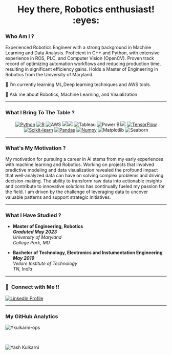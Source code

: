 

<h1 align="center">Hey there, Robotics enthusiast! :eyes:</h1> <h3> Who Am I ? </h3>
Experienced Robotics Engineer with a strong background in Machine Learning and Data Analysis. Proficient in C++ and Python, with extensive experience in ROS, PLC, and Computer Vision (OpenCV). Proven track record of optimizing automation workflows and reducing production time, resulting in significant efficiency gains. Holds a Master of Engineering in Robotics from the University of Maryland.

🌱 I’m currently learning ML,Deep learning techniques and AWS tools.

💬 Ask me about Robotics, Machine Learning, and Visualization



<hr> <h3> What I Bring To The Table ? </h3> <p align="center"> <a href="https://www.python.org"><img src="https://img.shields.io/badge/Python-FFD43B?style=flat&logo=python&logoColor=white" alt="Python"></a> <a href="https://www.r-project.org"><img src="https://img.shields.io/badge/R-276DC3?style=flat&logo=r&logoColor=white" alt="R"></a> <img src="https://img.shields.io/badge/Amazon%20Web%20Services-232F3E?style=flat&logo=amazonaws&logoColor=white" alt="AWS"> <img src="https://img.shields.io/ros/v/noetic/moveit_msgs.svg"><img src="https://img.shields.io/ros/v/humble/vision_msgs">
<img src="https://img.shields.io/badge/Tableau-339933?style=flat&logo=tableau&logoColor=FFFFFF" alt="Tableau"> <img src="https://img.shields.io/badge/Power%20BI-F2C811?style=flat&logo=powerbi&logoColor=FFFFFF" alt="Power BI"><img src ="https://img.shields.io/badge/PyTorch-EE4C2C?style=for-the-badge&logo=pytorch&logoColor=white"> <a href="https://www.tensorflow.org"><img src="https://img.shields.io/badge/TensorFlow-FF6F00?style=flat&logo=tensorflow&logoColor=white" alt="TensorFlow"></a> <a href="https://scikit-learn.org/stable/"><img src="https://img.shields.io/badge/scikit_learn-F7931E?style=flat&logo=scikit-learn&logoColor=white" alt="Scikit-learn"></a> <a href="https://pandas.pydata.org"><img src="https://img.shields.io/badge/Pandas-150458?style=flat&logo=pandas&logoColor=white" alt="Pandas"></a> <a href="https://numpy.org"><img src="https://img.shields.io/badge/Numpy-013243?style=flat&logo=numpy&logoColor=white" alt="Numpy"></a> <img src="https://img.shields.io/badge/Matplotlib-11557C?style=flat&logo=matplotlib&logoColor=white" alt="Matplotlib"> <img src="https://img.shields.io/badge/Seaborn-4C2E91?style=flat&logo=seaborn&logoColor=white" alt="Seaborn"> </p> <hr> <h3> What's My Motivation ? </h3>
My motivation for pursuing a career in AI stems from my early experiences with machine learning and Robotics. Working on projects that involved predictive modeling and data visualization revealed the profound impact that well-analyzed data can have on solving complex problems and driving decision-making. The ability to transform raw data into actionable insights and contribute to innovative solutions has continually fueled my passion for the field. I am driven by the challenge of leveraging data to uncover valuable patterns and support strategic initiatives.

<hr> <h3> What I Have Studied ? </h3> <ul> <li> <strong>Master of Engineering, Robotics</strong> <br> <strong><em>Graduted May 2023</em></strong> <br> <em>University of Maryland</em> <br> <em>College Park, MD</em> </li> </ul> <ul> <li> <strong>Bachelor of Technology, Electronics and Instumentation Engineering</strong> <br> <strong><em>May 2019</em></strong> <br> <em>Vellore Institute of Technology</em> <br> <em>TN, India</em> </li> </ul> <hr> <h3>🤝 &nbsp;Connect with Me !! </h3>
<a href="https://www.linkedin.com/in/yash-kulkarni-a07271141/" target="_blank">
  <img src="https://img.shields.io/badge/linkedin-%230077B5.svg?&style=for-the-badge&logo=linkedin&logoColor=white" alt="LinkedIn Profile" />
</a>

<hr> <h3> My GitHub Analytics </h3> <p><img align="center" src="https://github-readme-stats.vercel.app/api/top-langs?username=Ykulkarni-ops&show_icons=true&locale=en&layout=compact&theme=merko" alt="Ykulkarni-ops" /></p><br> <p><img align="center" src="https://github-readme-streak-stats.herokuapp.com/?user=Ykulkarni-ops&&theme=merko" alt="Yash Kulkarni" /></p>
